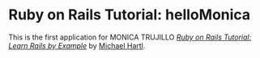 # Ruby on Rails Tutorial: helloMonica

This is the first application for MONICA TRUJILLO
[*Ruby on Rails Tutorial: Learn Rails by Example*](http://railstutorial.org/)
by [Michael Hartl](http://michaelhartl.com/).
